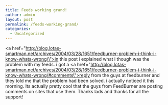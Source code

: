 ```yaml
---
title: Feeds working grand!
author: admin
layout: post
permalink: /feeds-working-grand/
categories:
  - Uncategorized
---
```

<a href=\"http://blog.lotas-smartman.net/archives/2004/03/28/1651/feedburner-problem-i-think-i-know-whats-wrong/\">in this post i explained what i though was the problem with my feeds</a>. i got a <a href=\"http://blog.lotas-smartman.net/archives/2004/03/28/1651/feedburner-problem-i-think-i-know-whats-wrong/#comments\">reply from the guys at feedburner</a> and they told me that the problem had been solved. i actually noticed it this morning. Its actually pretty cool that the guys from FeedBurner are posting comments on sites that use them. Thanks lads and thanks for all the support!